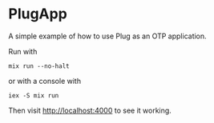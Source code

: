 PlugApp
=======

A simple example of how to use Plug as an OTP application.


Run with

```
mix run --no-halt
```

or with a console with

```
iex -S mix run
```

Then visit <http://localhost:4000> to see it working.

